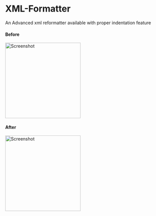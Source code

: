 # XML-Formatter
An Advanced xml reformatter available with proper indentation feature
#### Before
<img src="https://raw.githubusercontent.com/developer-krushna/AXMLPrinter/main/before.jpg" width="240" alt="Screenshot"/>

#### After
<img src="https://raw.githubusercontent.com/developer-krushna/AXMLPrinter/main/after.jpg" width="240" alt="Screenshot"/>
